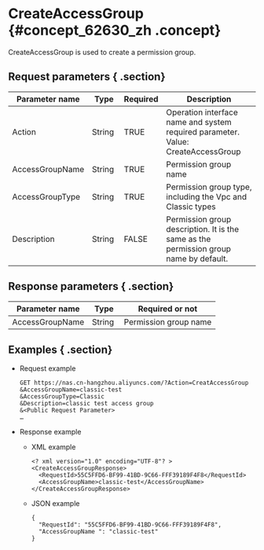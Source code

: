 # CreateAccessGroup {#concept_62630_zh .concept}

CreateAccessGroup is used to create a permission group.

## Request parameters { .section}

|Parameter name|Type|Required|Description|
|--------------|----|--------|-----------|
|Action|String |TRUE|Operation interface name and system required parameter. Value: CreateAccessGroup|
|AccessGroupName|String |TRUE|Permission group name|
|AccessGroupType|String |TRUE|Permission group type, including the Vpc and Classic types|
|Description|String |FALSE|Permission group description. It is the same as the permission group name by default.|

## Response parameters { .section}

|Parameter name|Type|Required or not|
|--------------|----|---------------|
|AccessGroupName|String |Permission group name|

## Examples { .section}

-   Request example

    ```language-shell
    GET https://nas.cn-hangzhou.aliyuncs.com/?Action=CreatAccessGroup
    &AccessGroupName=classic-test
    &AccessGroupType=Classic
    &Description=classic test access group
    &<Public Request Parameter>
    …
    
    ```

-   Response example
    -   XML example

        ```language-xml
        <? xml version="1.0" encoding="UTF-8"? >
        <CreateAccessGroupResponse>
          <RequestId>55C5FFD6-BF99-41BD-9C66-FFF39189F4F8</RequestId>
          <AccessGroupName>classic-test</AccessGroupName>
        </CreateAccessGroupResponse>
        
        ```

    -   JSON example

        ```language-json
        {
          "RequestId": "55C5FFD6-BF99-41BD-9C66-FFF39189F4F8",
          "AccessGroupName ": "classic-test"
        }
        
        ```


